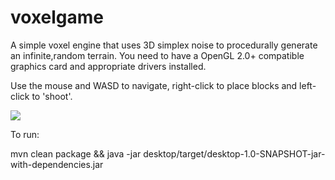 voxelgame
=========

A simple voxel engine that uses 3D simplex noise to procedurally generate an infinite,random terrain. You need to have a OpenGL 2.0+ compatible graphics card and appropriate drivers installed.

Use the mouse and WASD to navigate, right-click to place blocks and left-click to 'shoot'.

<img src="http://www2.code-sourcery.de/blog/wp-content/uploads/2014/10/mc_clone.png" />

To run:

mvn clean package && java -jar desktop/target/desktop-1.0-SNAPSHOT-jar-with-dependencies.jar
